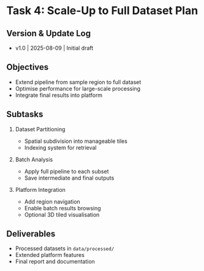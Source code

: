 # Task 4: Scale-Up to Full Dataset Plan

## Version & Update Log
- v1.0 | 2025-08-09 | Initial draft

## Objectives
- Extend pipeline from sample region to full dataset
- Optimise performance for large-scale processing
- Integrate final results into platform

## Subtasks
1. Dataset Partitioning
   - Spatial subdivision into manageable tiles
   - Indexing system for retrieval

2. Batch Analysis
   - Apply full pipeline to each subset
   - Save intermediate and final outputs

3. Platform Integration
   - Add region navigation
   - Enable batch results browsing
   - Optional 3D tiled visualisation

## Deliverables
- Processed datasets in `data/processed/`
- Extended platform features
- Final report and documentation